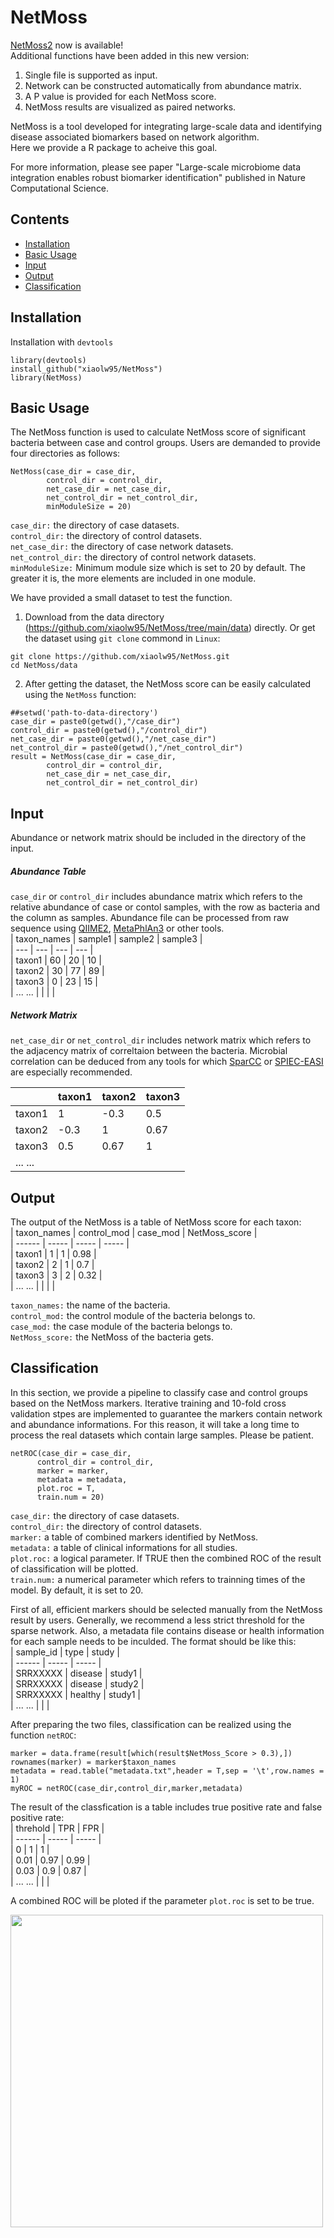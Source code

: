 # NetMoss   
[NetMoss2](https://github.com/xiaolw95/NetMoss2) now is available!       
Additional functions have been added in this new version:
1. Single file is supported as input.   
2. Network can be constructed automatically from abundance matrix.   
3. A P value is provided for each NetMoss score.   
4. NetMoss results are visualized as paired networks.  


NetMoss is a tool developed for integrating large-scale data and identifying disease associated biomarkers based on network algorithm.    
Here we provide a R package to acheive this goal.     

For more information, please see paper "Large-scale microbiome data integration enables robust biomarker identification" published in Nature Computational Science.     


## Contents  
- [Installation](#installation)     
- [Basic Usage](#basic-usage)     
- [Input](#input)     
- [Output](#output)     
- [Classification](#classification)           

## Installation    
Installation with `devtools`     
```
library(devtools)
install_github("xiaolw95/NetMoss")
library(NetMoss)
```

## Basic Usage     
The NetMoss function is used to calculate NetMoss score of significant bacteria between case and control groups. Users are demanded to provide four directories as follows:      
```
NetMoss(case_dir = case_dir,    
        control_dir = control_dir,    
        net_case_dir = net_case_dir,   
        net_control_dir = net_control_dir,   
        minModuleSize = 20)   
```
`case_dir:`  the directory of case datasets.     
`control_dir:`  the directory of control datasets.      
`net_case_dir:`  the directory of case network datasets.      
`net_control_dir:`  the directory of control network datasets.      
`minModuleSize:`  Minimum module size which is set to 20 by default. The greater it is, the more elements are included in one module.

We have provided a small dataset to test the function.     
1. Download from the data directory (https://github.com/xiaolw95/NetMoss/tree/main/data) directly. 
Or get the dataset using `git clone` commond in `Linux`:      
```
git clone https://github.com/xiaolw95/NetMoss.git     
cd NetMoss/data
```

2. After getting the dataset, the NetMoss score can be easily calculated using the `NetMoss` function:       
```
##setwd('path-to-data-directory')
case_dir = paste0(getwd(),"/case_dir")
control_dir = paste0(getwd(),"/control_dir")
net_case_dir = paste0(getwd(),"/net_case_dir")
net_control_dir = paste0(getwd(),"/net_control_dir")
result = NetMoss(case_dir = case_dir,    
        control_dir = control_dir,    
        net_case_dir = net_case_dir,   
        net_control_dir = net_control_dir) 
```   

## Input     
Abundance or network matrix should be included in the directory of the input.    

##### Abundance Table
`case_dir` or `control_dir` includes abundance matrix which refers to the relative abundance of case or contol samples, with the row as bacteria and the column as samples. Abundance file can be processed from raw sequence using [QIIME2](https://qiime2.org/), [MetaPhlAn3](https://github.com/biobakery/MetaPhlAn) or other tools.       
| taxon_names   | sample1 | sample2 | sample3 |    
|  ---  |  ---  |  ---  |  ---  |       
|   taxon1    |    60   |    20   |   10    |       
|   taxon2    |    30   |    77   |   89    |    
|   taxon3    |    0    |    23   |   15    |      
|   ... ...   |         |         |         |          

##### Network Matrix
`net_case_dir` or `net_control_dir` includes network matrix which refers to the adjacency matrix of correltaion between the bacteria. Microbial correlation can be deduced from any tools for which [SparCC](https://github.com/bio-developer/sparcc) or [SPIEC-EASI](https://github.com/zdk123/SpiecEasi) are especially recommended.     

|          | taxon1 | taxon2 | taxon3 |      
|  ------  | -----  | -----  | -----  |      
|  taxon1  |    1   |  -0.3  |  0.5   |      
|  taxon2  |  -0.3  |    1   |  0.67  |      
|  taxon3  |   0.5  |  0.67  |    1   |      
|  ... ... |        |        |        |        

## Output
The output of the NetMoss is a table of NetMoss score for each taxon:     
| taxon_names | control_mod | case_mod | NetMoss_score |      
|  ------  | -----  | -----  | -----  |      
|    taxon1   |    1     |      1     |      0.98     |      
|    taxon2   |    2     |      1     |      0.7      |      
|    taxon3   |    3     |      2     |      0.32     |      
|    ... ...  |        |        |        |       

`taxon_names:` the name of the bacteria.      
`control_mod:`  the control module of the bacteria belongs to.      
`case_mod:`  the case module of the bacteria belongs to.     
`NetMoss_score:`  the NetMoss of the bacteria gets.      

## Classification       
In this section, we provide a pipeline to classify case and control groups based on the NetMoss markers. Iterative training and 10-fold cross validation stpes are implemented to guarantee the markers contain network and abundance informations. For this reason, it will take a long time to process the real datasets which contain large samples. Please be patient.
```
netROC(case_dir = case_dir,
      control_dir = control_dir,
      marker = marker,
      metadata = metadata,
      plot.roc = T,
      train.num = 20)
```
`case_dir:` the directory of case datasets.     
`control_dir:` the directory of control datasets.    
`marker:` a table of combined markers identified by NetMoss.     
`metadata:`  a table of clinical informations for all studies.     
`plot.roc:`  a logical parameter. If TRUE then the combined ROC of the result of classification will be plotted.     
`train.num:`  a numerical parameter which refers to trainning times of the model. By default, it is set to 20.        

First of all, efficient markers should be selected manually from the NetMoss result by users. Generally, we recommend a less strict threshold for the sparse network.
Also, a metadata file contains disease or health information for each sample needs to be inculded. The format should be like this:     
|  sample_id |   type  | study |     
|  ------  | -----  | -----  |     
|  SRRXXXXX  | disease | study1 |      
|  SRRXXXXX  | disease | study2 |       
|  SRRXXXXX  | healthy | study1 |        
|  ... ... |        |        |  

After preparing the two files, classification can be realized using the function `netROC`:     
```
marker = data.frame(result[which(result$NetMoss_Score > 0.3),])       
rownames(marker) = marker$taxon_names        
metadata = read.table("metadata.txt",header = T,sep = '\t',row.names = 1)     
myROC = netROC(case_dir,control_dir,marker,metadata)     
```

The result of the classfication is a table includes true positive rate and false positive rate:     
| threhold |  TPR  |  FPR  |      
|  ------  | ----- | ----- |      
|     0    |   1   |   1   |       
|    0.01  |  0.97 | 0.99  |       
|    0.03  |  0.9  | 0.87  |        
|  ... ... |       |       |  

A combined ROC will be ploted if the parameter `plot.roc` is set to be true.     

<img src="https://github.com/xiaolw95/NetMoss/blob/main/NetMoss_ROC.png" width = "500px">     

